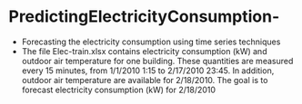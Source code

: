 # PredictingElectricityConsumption-
-  Forecasting  the electricity  consumption using time series techniques  
- The file Elec-train.xlsx contains electricity consumption (kW) and outdoor air temperature for one building.
These quantities are measured every 15 minutes, from 1/1/2010 1:15 to 2/17/2010 23:45. In addition, outdoor
air temperature are available for 2/18/2010. The goal is to forecast electricity consumption (kW) for
2/18/2010
